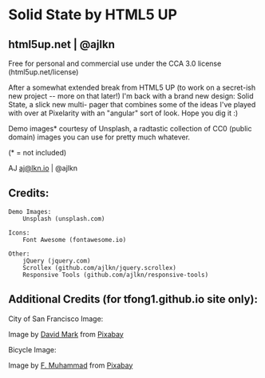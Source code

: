 # Solid State by HTML5 UP

## html5up.net | @ajlkn
Free for personal and commercial use under the CCA 3.0 license (html5up.net/license)

After a somewhat extended break from HTML5 UP (to work on a secret-ish new project --
more on that later!) I'm back with a brand new design: Solid State, a slick new multi-
pager that combines some of the ideas I've played with over at Pixelarity with an "angular"
sort of look. Hope you dig it :)

Demo images* courtesy of Unsplash, a radtastic collection of CC0 (public domain) images
you can use for pretty much whatever.

(* = not included)

AJ
aj@lkn.io | @ajlkn

## Credits:

	Demo Images:
		Unsplash (unsplash.com)

	Icons:
		Font Awesome (fontawesome.io)

	Other:
		jQuery (jquery.com)
		Scrollex (github.com/ajlkn/jquery.scrollex)
		Responsive Tools (github.com/ajlkn/responsive-tools)

## Additional Credits (for tfong1.github.io site only):

City of San Francisco Image:

Image by [David Mark](https://pixabay.com/users/12019-12019/?utm_source=link-attribution&amp;utm_medium=referral&amp;utm_campaign=image&amp;utm_content=2300614) from [Pixabay](https://pixabay.com//?utm_source=link-attribution&amp;utm_medium=referral&amp;utm_campaign=image&amp;utm_content=2300614)

Bicycle Image:

Image by [F. Muhammad](https://pixabay.com/users/artisticoperations-4161274/?utm_source=link-attribution&amp;utm_medium=referral&amp;utm_campaign=image&amp;utm_content=3306104) from [Pixabay](https://pixabay.com//?utm_source=link-attribution&amp;utm_medium=referral&amp;utm_campaign=image&amp;utm_content=3306104)
